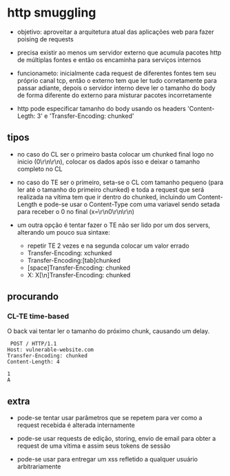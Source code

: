 # http smuggling

- objetivo: aproveitar a arquitetura atual das aplicações web para fazer poising de requests

- precisa existir ao menos um servidor externo que acumula pacotes http de múltiplas fontes e então os encaminha para serviços internos

- funcionameto: inicialmente cada request de diferentes fontes tem seu próprio canal tcp, então o externo tem que ler tudo corretamente para passar adiante, depois o servidor interno deve ler o tamanho do body de forma diferente do externo para misturar pacotes incorretamente

- http pode especificar tamanho do body usando os headers 'Content-Legth: 3' e 'Transfer-Encoding: chunked'

## tipos

- no caso do CL ser o primeiro basta colocar um chunked final logo no inicio (0\r\n\r\n), colocar os dados após isso e deixar o tamanho completo no CL 

- no caso do TE ser o primeiro, seta-se o CL com tamanho pequeno (para ler até o tamanho do primeiro chunked) e toda a request que será realizada na vítima tem que ir dentro do chunked, incluindo um Content-Length e pode-se usar o Content-Type com uma variavel sendo setada para receber o 0 no final (x=\r\n0\r\n\r\n)

- um outra opção é tentar fazer o TE não ser lido por um dos servers, alterando um pouco sua sintaxe:
    * repetir TE 2 vezes e na segunda colocar um valor errado
    * Transfer-Encoding: xchunked
    * Transfer-Encoding:[tab]chunked
    * [space]Transfer-Encoding: chunked
    * X: X[\n]Transfer-Encoding: chunked

## procurando

### CL-TE time-based

O back vai tentar ler o tamanho do próximo chunk, causando um delay.
```
 POST / HTTP/1.1
Host: vulnerable-website.com
Transfer-Encoding: chunked
Content-Length: 4

1
A 
```




## extra

- pode-se tentar usar parâmetros que se repetem para ver como a request recebida é alterada internamente

- pode-se usar requests de edição, storing, envio de email para obter a request de uma vítima e assim seus tokens de sessão

- pode-se usar para entregar um xss refletido a qualquer usuário arbitrariamente

